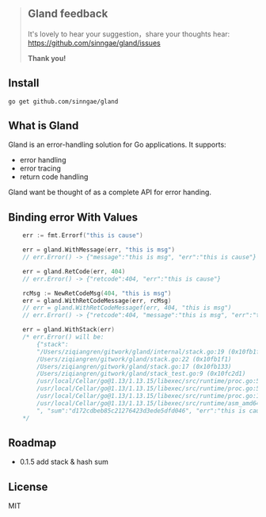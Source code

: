 > ## Gland feedback
> It's lovely to hear your suggestion，share your thoughts hear: https://github.com/sinngae/gland/issues
>
> **Thank you!**


## Install
```console
go get github.com/sinngae/gland
``` 

## What is Gland
Gland is an error-handling solution for Go applications. It supports:
+ error handling
+ error tracing
+ return code handling

Gland want be thought of as a complete API for error handing.

## Binding error With Values
```go
    err := fmt.Errorf("this is cause")

    err = gland.WithMessage(err, "this is msg")
    // err.Error() -> {"message":"this is msg", "err":"this is cause"}

    err = gland.RetCode(err, 404)
    // err.Error() -> {"retcode":404, "err":"this is cause"}

    rcMsg := NewRetCodeMsg(404, "this is msg")
    err = gland.WithRetCodeMessage(err, rcMsg)
    // err = gland.WithRetCodeMessagef(err, 404, "this is msg")
    // err.Error() -> {"retcode":404, "message":"this is msg", "err":"this is cause"}

    err = gland.WithStack(err) 
    /* err.Error() will be:
        {"stack":
        "/Users/ziqiangren/gitwork/gland/internal/stack.go:19 (0x10fb1fd)
        /Users/ziqiangren/gitwork/gland/stack.go:22 (0x10fb1f1)
        /Users/ziqiangren/gitwork/gland/stack.go:17 (0x10fb133)
        /Users/ziqiangren/gitwork/gland/stack_test.go:9 (0x10fc2d1)
        /usr/local/Cellar/go@1.13/1.13.15/libexec/src/runtime/proc.go:5228 (0x103a189)
        /usr/local/Cellar/go@1.13/1.13.15/libexec/src/runtime/proc.go:5223 (0x103a156)
        /usr/local/Cellar/go@1.13/1.13.15/libexec/src/runtime/proc.go:190 (0x102df61)
        /usr/local/Cellar/go@1.13/1.13.15/libexec/src/runtime/asm_amd64.s:1357 (0x1059610)
        ", "sum":"d172cdbeb85c21276423d3ede5dfd046", "err":"this is cause"}
    */
```

## Roadmap
+ 0.1.5 add stack & hash sum

## License
MIT